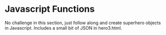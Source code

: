 # Javascript Functions

No challenge in this section, just follow along and create superhero objects in Javascript. Includes a small bit of JSON in hero3.html.

